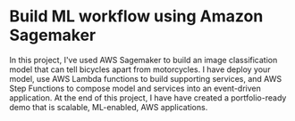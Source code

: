 # Build ML workflow using Amazon Sagemaker

In this project, I've used AWS Sagemaker to build an image classification model that can tell bicycles apart from motorcycles. I have deploy your model, use AWS Lambda functions to build supporting services, and AWS Step Functions to compose model and services into an event-driven application. At the end of this project, I have have created a portfolio-ready demo that is scalable, ML-enabled, AWS applications.
